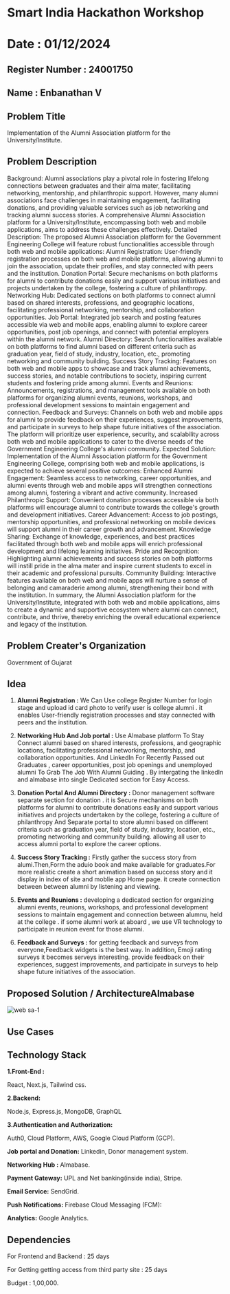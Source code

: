 # Smart India Hackathon Workshop
# Date : 01/12/2024
## Register Number : 24001750
## Name : Enbanathan V
## Problem Title
Implementation of the Alumni Association platform for the University/Institute.
## Problem Description
Background: Alumni associations play a pivotal role in fostering lifelong connections between graduates and their alma mater, facilitating networking, mentorship, and philanthropic support. However, many alumni associations face challenges in maintaining engagement, facilitating donations, and providing valuable services such as job networking and tracking alumni success stories. A comprehensive Alumni Association platform for a University/Institute, encompassing both web and mobile applications, aims to address these challenges effectively. Detailed Description: The proposed Alumni Association platform for the Government Engineering College will feature robust functionalities accessible through both web and mobile applications: Alumni Registration: User-friendly registration processes on both web and mobile platforms, allowing alumni to join the association, update their profiles, and stay connected with peers and the institution. Donation Portal: Secure mechanisms on both platforms for alumni to contribute donations easily and support various initiatives and projects undertaken by the college, fostering a culture of philanthropy. Networking Hub: Dedicated sections on both platforms to connect alumni based on shared interests, professions, and geographic locations, facilitating professional networking, mentorship, and collaboration opportunities. Job Portal: Integrated job search and posting features accessible via web and mobile apps, enabling alumni to explore career opportunities, post job openings, and connect with potential employers within the alumni network. Alumni Directory: Search functionalities available on both platforms to find alumni based on different criteria such as graduation year, field of study, industry, location, etc., promoting networking and community building. Success Story Tracking: Features on both web and mobile apps to showcase and track alumni achievements, success stories, and notable contributions to society, inspiring current students and fostering pride among alumni. Events and Reunions: Announcements, registrations, and management tools available on both platforms for organizing alumni events, reunions, workshops, and professional development sessions to maintain engagement and connection. Feedback and Surveys: Channels on both web and mobile apps for alumni to provide feedback on their experiences, suggest improvements, and participate in surveys to help shape future initiatives of the association. The platform will prioritize user experience, security, and scalability across both web and mobile applications to cater to the diverse needs of the Government Engineering College's alumni community. Expected Solution: Implementation of the Alumni Association platform for the Government Engineering College, comprising both web and mobile applications, is expected to achieve several positive outcomes: Enhanced Alumni Engagement: Seamless access to networking, career opportunities, and alumni events through web and mobile apps will strengthen connections among alumni, fostering a vibrant and active community. Increased Philanthropic Support: Convenient donation processes accessible via both platforms will encourage alumni to contribute towards the college's growth and development initiatives. Career Advancement: Access to job postings, mentorship opportunities, and professional networking on mobile devices will support alumni in their career growth and advancement. Knowledge Sharing: Exchange of knowledge, experiences, and best practices facilitated through both web and mobile apps will enrich professional development and lifelong learning initiatives. Pride and Recognition: Highlighting alumni achievements and success stories on both platforms will instill pride in the alma mater and inspire current students to excel in their academic and professional pursuits. Community Building: Interactive features available on both web and mobile apps will nurture a sense of belonging and camaraderie among alumni, strengthening their bond with the institution. In summary, the Alumni Association platform for the University/Institute, integrated with both web and mobile applications, aims to create a dynamic and supportive ecosystem where alumni can connect, contribute, and thrive, thereby enriching the overall educational experience and legacy of the institution.
## Problem Creater's Organization
Government of Gujarat

## Idea
1. **Alumni Registration :** We Can Use college Register Number for login stage and upload id card photo to verify user is college alumni . it enables User-friendly registration processes and  stay connected with peers and the institution.

2. **Networking Hub And Job portal :** Use Almabase platform To Stay Connect alumni based on shared interests, professions, and geographic locations, facilitating professional networking, mentorship, and collaboration opportunities. And LinkedIn For Recently Passed out Graduates , career opportunities, post job openings and unemployed alumni  To Grab The Job With Alumni Guiding . By intergating the linkedIn and almabase into single Dedicated section for Easy Access.

3. **Donation Portal And Alumni Directory   :** Donor management software separate section for donation . it is Secure mechanisms on both platforms for alumni to contribute donations easily and support various initiatives and projects undertaken by the college, fostering a culture of philanthropy And Separate portal to store alumni based on different criteria such as graduation year, field of study, industry, location, etc., promoting networking and community building. allowing all user to access alumni portal to explore the career options.

4. **Success Story Tracking :** Firstly gather the success story from alumi.Then,Form the aduio book and make available for graduates.For more realistic create a short animation based on success story and it display  in index of site and moblie app Home page. it create connection between between alumni by listening and viewing.
   
5. **Events and Reunions :** developing a dedicated section for organizing alumni events, reunions, workshops, and professional development sessions to maintain engagement and connection between alumnu, held at the college . if some alumni work at aboard ,  we use VR technology to participate in reunion event for those alumni.
   
6. **Feedback and Surveys :** for getting feedback and surveys from everyone,Feedback widgets is the best way. In addition, Emoji rating surveys it becomes serveys interesting. provide feedback on their experiences, suggest improvements, and participate in surveys to help shape future initiatives of the association. 

## Proposed Solution / ArchitectureAlmabase 

![web sa-1](https://github.com/user-attachments/assets/2dd7b4ce-4098-4a60-8d2a-59555387cfbd)



## Use Cases


## Technology Stack
**1.Front-End :**

React,
Next.js,
Tailwind css.

**2.Backend:**

Node.js,
Express.js,
MongoDB,
GraphQL

**3.Authentication and Authorization:**

Auth0,
Cloud Platform,
AWS,
Google Cloud Platform (GCP).

**Job portal and Donation:**
Linkedin,
Donor management system.


**Networking Hub :**
Almabase.

**Payment Gateway:**
UPL and Net banking(inside india),
Stripe.


**Email Service:**
SendGrid.

**Push Notifications:**
Firebase Cloud Messaging (FCM): 

**Analytics:**
Google Analytics.

## Dependencies

For Frontend and Backend : 25 days

For Getting getting access from third party site : 25 days

Budget : 1,00,000.
